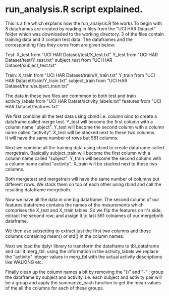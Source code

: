 run_analysis.R script explained.
==============
This is a file which explains how the run_analysis.R file works
To begin with 8 dataframes are created by reading in files from the "UCI HAR Dataset" folder which was downloaded to the working directory.  3 of the files contain training data and 3 contain test data. The dataframes and the corresponding files they come from are given below:

Test:
X_test from "UCI HAR Dataset/test/X_test.txt"
Y_test from "UCI HAR Dataset/test/Y_test.txt"
subject_test from "UCI HAR Dataset/subject_test.txt"

Train:
X_train from "UCI HAR Dataset/train/X_train.txt"
Y_train from "UCI HAR Dataset/train/Y_train.txt"
subject_train from "UCI HAR Dataset/train/subject_train.txt"


The data in these two files are commmon to both test and train
activity_labels from "UCI HAR Datset/activity_labels.txt"
features from "UCI HAR Dataset/features.txt"

We first combine all the test data using cbind i.e. column bind to create a dataframe called merge test. 
Y_test will become the first column with a column name "ubject". 
Y_test will become the second column with a column name called "activity". X_test will be stacked next to these two columns.  
It will have the same number of rows but 561 columns.

Next we combine all the training data using cbind to create dataframe called mergetrain. 
Basically subject_train will become the first column with a column name called "subject". 
Y_train will become the second column with a column name called "activity". 
X_train will be stacked next to these two columns. 

Both mergetest and mergetrain will have the same number of columns but different rows. 
We stack them on top of each other using rbind and call the resulting dataframe mergeboth.

Now we have all the data in one big dataframe. The second column of our features dataframe contains the names of the mesurements which comprises the X_test and X_train tables. 
So we flip the features on it's side; extract the second row; and assign it to last 561 colnames of our mergeboth dataframe.

We then use subsetting to extract just the first two columns and those columns containing mean() or std() in the column names.

Next we load the dplyr library to transform the dataframe to tbl_dataframe and call it merg_tbl.  using the information in the activity_labels we replace the "activity" 
integer values in merg_tbl with the actual activity descriptions like WALKING etc.

Finally clean up the column names a bit by removing the "()" and "-" ; group the dataframe by subject and activity. i.e. each subject and activity pair
will be a group and apply the summarize_each function to get the mean values of the all the columns for each of these groups.




